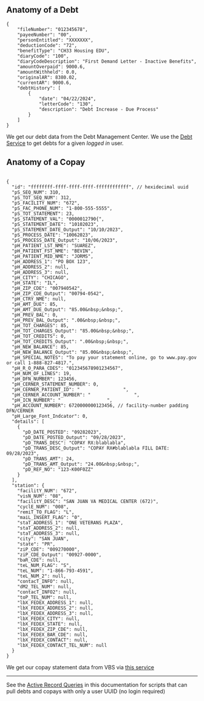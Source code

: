 ## Anatomy of a Debt
```
{
	"fileNumber": "012345678",
	"payeeNumber": "00",
	"personEntitled": "XXXXXXX",
	"deductionCode": "72",
	"benefitType": "CH33 Housing EDU",
	"diaryCode": "100",
	"diaryCodeDescription": "First Demand Letter - Inactive Benefits",
	"amountOverpaid": 9000.6,
	"amountWithheld": 0.0,
	"originalAR": 8380.02,
	"currentAR": 9000.6,
	"debtHistory": [
		{ 
			"date": "04/22/2024", 
			"letterCode": "130", 
			"description": "Debt Increase - Due Process"
		}
	]
}
```
We get our debt data from the Debt Management Center. We use the [Debt Service](https://github.com/department-of-veterans-affairs/vets-api/blob/master/lib/debt_management_center/debts_service.rb) to get debts for a given *logged in* user. 

## Anatomy of a Copay
```

{
  "id": "ffffffff-ffff-ffff-ffff-ffffffffffff", // hexidecimal uuid
  "pS_SEQ_NUM": 310,
  "pS_TOT_SEQ_NUM": 312,
  "pS_FACILITY_NUM": "672",
  "pS_FAC_PHONE_NUM": "1-800-555-5555",
  "pS_TOT_STATEMENT": 23,
  "pS_STATEMENT_VAL": "0000012790{",
  "pS_STATEMENT_DATE": "10102023",
  "pS_STATEMENT_DATE_Output": "10/10/2023",
  "pS_PROCESS_DATE": "10062023",
  "pS_PROCESS_DATE_Output": "10/06/2023",
  "pH_PATIENT_LST_NME": "SUAREZ",
  "pH_PATIENT_FST_NME": "BEVIN",
  "pH_PATIENT_MID_NME": "JORMS",
  "pH_ADDRESS_1": "PO BOX 123",
  "pH_ADDRESS_2": null,
  "pH_ADDRESS_3": null,
  "pH_CITY": "CHICAGO",
  "pH_STATE": "IL",
  "pH_ZIP_CDE": "007940542",
  "pH_ZIP_CDE_Output": "00794-0542",
  "pH_CTRY_NME": null,
  "pH_AMT_DUE": 85,
  "pH_AMT_DUE_Output": "85.00&nbsp;&nbsp;",
  "pH_PREV_BAL": 0,
  "pH_PREV_BAL_Output": ".00&nbsp;&nbsp;",
  "pH_TOT_CHARGES": 85,
  "pH_TOT_CHARGES_Output": "85.00&nbsp;&nbsp;",
  "pH_TOT_CREDITS": 0,
  "pH_TOT_CREDITS_Output": ".00&nbsp;&nbsp;",
  "pH_NEW_BALANCE": 85,
  "pH_NEW_BALANCE_Output": "85.00&nbsp;&nbsp;",
  "pH_SPECIAL_NOTES": "To pay your statement online, go to www.pay.gov or call 1-888-827-4817.",
  "pH_R_O_PARA_CDES": "012345678901234567",
  "pH_NUM_OF_LINES": 19,
  "pH_DFN_NUMBER": 123456,
  "pH_CERNER_STATEMENT_NUMBER": 0,
  "pH_CERNER_PATIENT_ID": "                ",
  "pH_CERNER_ACCOUNT_NUMBER": "                ",
  "pH_ICN_NUMBER": "                 ",
  "pH_ACCOUNT_NUMBER": 6720000000123456, // facility-number padding DFN/CERNER
  "pH_Large_Font_Indcator": 0,
  "details": [
    {
      "pD_DATE_POSTED": "09282023",
      "pD_DATE_POSTED_Output": "09/28/2023",
      "pD_TRANS_DESC": "COPAY RX:blablabla",
      "pD_TRANS_DESC_Output": "COPAY RX#blablabla FILL DATE: 09/28/2023",
      "pD_TRANS_AMT": 24,
      "pD_TRANS_AMT_Output": "24.00&nbsp;&nbsp;",
      "pD_REF_NO": "123-K00F0ZZ"
    }
  ],
  "station": {
    "facilitY_NUM": "672",
    "visN_NUM": "08",
    "facilitY_DESC": "SAN JUAN VA MEDICAL CENTER (672)",
    "cyclE_NUM": "008",
    "remiT_TO_FLAG": "L",
    "maiL_INSERT_FLAG": "0",
    "staT_ADDRESS_1": "ONE VETERANS PLAZA",
    "staT_ADDRESS_2": null,
    "staT_ADDRESS_3": null,
    "city": "SAN JUAN",
    "state": "PR",
    "ziP_CDE": "009270000",
    "ziP_CDE_Output": "00927-0000",
    "baR_CDE": null,
    "teL_NUM_FLAG": "S",
    "teL_NUM": "1-866-793-4591",
    "teL_NUM_2": null,
    "contacT_INFO": null,
    "dM2_TEL_NUM": null,
    "contacT_INFO2": null,
    "toP_TEL_NUM": null,
    "lbX_FEDEX_ADDRESS_1": null,
    "lbX_FEDEX_ADDRESS_2": null,
    "lbX_FEDEX_ADDRESS_3": null,
    "lbX_FEDEX_CITY": null,
    "lbX_FEDEX_STATE": null,
    "lbX_FEDEX_ZIP_CDE": null,
    "lbX_FEDEX_BAR_CDE": null,
    "lbX_FEDEX_CONTACT": null,
    "lbX_FEDEX_CONTACT_TEL_NUM": null
  }
}
```

We get our copay statement data from VBS via [this service](https://github.com/department-of-veterans-affairs/vets-api/blob/master/app/services/medical_copays/vbs/service.rb)

---

See the [Active Record Queries](useful-active-record-queries.md) in this documentation for scripts that can pull debts and copays with only a user UUID (no login required)